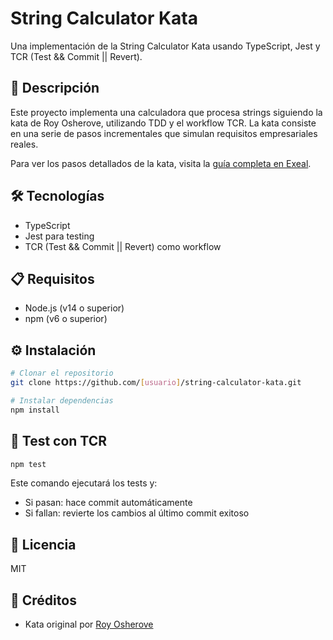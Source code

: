# String Calculator Kata

Una implementación de la String Calculator Kata usando TypeScript, Jest y TCR (Test && Commit || Revert).

## 🎯 Descripción

Este proyecto implementa una calculadora que procesa strings siguiendo la kata de Roy Osherove, utilizando TDD y el workflow TCR. La kata consiste en una serie de pasos incrementales que simulan requisitos empresariales reales.

Para ver los pasos detallados de la kata, visita la [guía completa en Exeal](https://www.exeal.com/katas/string-calculator-kata/).

## 🛠️ Tecnologías

- TypeScript
- Jest para testing
- TCR (Test && Commit || Revert) como workflow

## 📋 Requisitos

- Node.js (v14 o superior)
- npm (v6 o superior)

## ⚙️ Instalación

```bash
# Clonar el repositorio
git clone https://github.com/[usuario]/string-calculator-kata.git

# Instalar dependencias
npm install
```

## 🧪 Test con TCR

```bash
npm test
```

Este comando ejecutará los tests y:
- Si pasan: hace commit automáticamente
- Si fallan: revierte los cambios al último commit exitoso

## 📝 Licencia

MIT

## 🙏 Créditos

- Kata original por [Roy Osherove](https://osherove.com/tdd-kata-1/)
